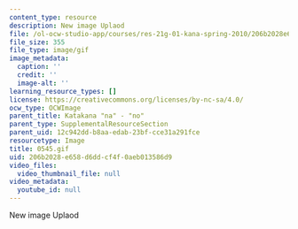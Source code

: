```yaml
---
content_type: resource
description: New image Uplaod
file: /ol-ocw-studio-app/courses/res-21g-01-kana-spring-2010/206b2028e658d6ddcf4f0aeb013586d9_0545.gif
file_size: 355
file_type: image/gif
image_metadata:
  caption: ''
  credit: ''
  image-alt: ''
learning_resource_types: []
license: https://creativecommons.org/licenses/by-nc-sa/4.0/
ocw_type: OCWImage
parent_title: Katakana "na" - "no"
parent_type: SupplementalResourceSection
parent_uid: 12c942dd-b8aa-edab-23bf-cce31a291fce
resourcetype: Image
title: 0545.gif
uid: 206b2028-e658-d6dd-cf4f-0aeb013586d9
video_files:
  video_thumbnail_file: null
video_metadata:
  youtube_id: null
---
```

New image Uplaod
